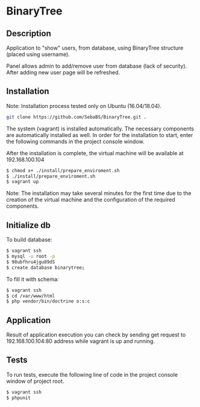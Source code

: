 # BinaryTree

## Description

Application to "show" users, from database, using BinaryTree structure (placed using username).

Panel allows admin to add/remove user from database (lack of security). After adding new user page will be refreshed.  

## Installation

Note: Installation process tested only on Ubuntu (16.04/18.04).

```sh
git clone https://github.com/SebaBS/BinaryTree.git .
```

The system (vagrant) is installed automatically. The necessary components are automatically installed as well.
In order for the installation to start, enter the following commands in the project console window.

After the installation is complete, the virtual machine will be available at 192.168.100.104

```sh
$ chmod x+ ./install/prepare_enviroment.sh
$ ./install/prepare_enviroment.sh
$ vagrant up
```

Note: The installation may take several minutes for the first time due to the creation of the virtual machine and the configuration of the required components.

## Initialize db

To build database:
```sh
$ vagrant ssh
$ mysql -u root -p
$ 98ubfhru4jgu89dS
$ create database binarytree;
```
To fill it with schema:
```sh
$ vagrant ssh
$ cd /var/www/html
$ php vendor/bin/doctrine o:s:c
```
## Application

Result of application execution you can check by sending get request to 192.168.100.104:80 address while vagrant is up and running.

## Tests

To run tests, execute the following line of code in the project console window of project root.

```sh
$ vagrant ssh
$ phpunit
```